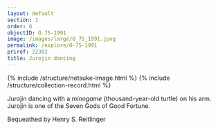 ```yaml
---
layout: default
section: 1
order: 6
objectID: O.75-1991
image: /images/large/O_75_1991.jpeg
permalink: /explore/O-75-1991
priref: 22382
title: Jurojin dancing
---
```

{% include /structure/netsuke-image.html %}
{% include /structure/collection-record.html %}

Jurojin dancing with a _minogame_ (thousand-year-old turtle) on his arm.
Jurojin is one of the Seven Gods of Good Fortune.

Bequeathed by Henry S. Reitlinger
